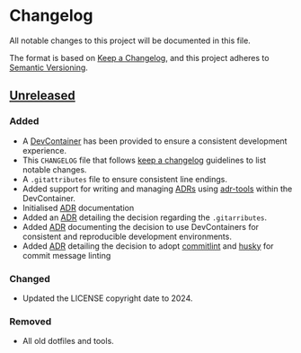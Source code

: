 # Changelog

All notable changes to this project will be documented in this file.

The format is based on  [Keep a Changelog](https://keepachangelog.com/en/1.1.0/),
and this project adheres to [Semantic Versioning](https://semver.org/spec/v2.0.0.html).

## [Unreleased]

### Added

- A [DevContainer](https://containers.dev/) has been provided to ensure a consistent development experience.
- This `CHANGELOG` file that follows [keep a changelog](https://keepachangelog.com/) guidelines to list notable changes.
- A `.gitattributes` file to ensure consistent line endings.
- Added support for writing and managing [ADRs](https://adr.github.io/) using [adr-tools](https://github.com/npryce/adr-tools) within the DevContainer.
- Initialised [ADR](doc/architecture/decisions/0001-record-architecture-decisions.md) documentation
- Added an [ADR](doc/architecture/decisions/0002-enforcing-consistent-line-endings-using-gitattributes-in-a-devcontainer.md) detailing the decision regarding the `.gitarributes`.
- Added [ADR](doc/architecture/decisions/0003-use-of-devcontainers.md) documenting the decision to use DevContainers for consistent and reproducible development environments.
- Added [ADR](doc/architecture/decisions/0004-adoption-of-commitlint-and-husky-for-commit-message-linting.md) detailing the decision to adopt [commitlint](https://commitlint.js.org/) and [husky](https://typicode.github.io/husky/) for commit message linting

### Changed

- Updated the LICENSE copyright date to 2024.

### Removed

- All old dotfiles and tools.

[unreleased]: https://github.com/petersellars/dotfiles/compare/master